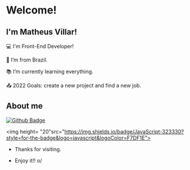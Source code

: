 # Welcome!

## I'm Matheus Villar!

:computer: I'm Front-End Developer!

:house_with_garden: I’m from Brazil.

:books: I’m currently learning everything.

:outbox_tray: 2022 Goals: create a new project and find a new job.

## About me

[![Github Badge](https://img.shields.io/badge/-Github-000?style=flat-square&logo=Github&logoColor=white&link=https://github.com/matthvll)](https://github.com/matthvll)


<img height= "20"src="https://img.shields.io/badge/JavaScript-323330?style=for-the-badge&logo=javascript&logoColor=F7DF1E">


- Thanks for visiting.

- Enjoy it!! o/
